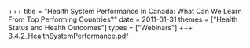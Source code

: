 +++
title = "Health System Performance In Canada: What Can We Learn From Top Performing Countries?"
date = 2011-01-31
themes = ["Health Status and Health Outcomes"]
types = ["Webinars"]
+++
[3.4.2_HealthSystemPerformance.pdf](/files/3.4.2_HealthSystemPerformance.pdf)
